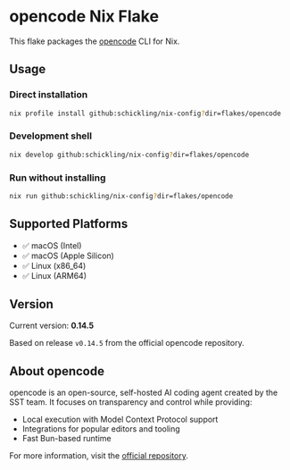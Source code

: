 # opencode Nix Flake

This flake packages the [opencode](https://github.com/sst/opencode) CLI for Nix.

## Usage

### Direct installation

```bash
nix profile install github:schickling/nix-config?dir=flakes/opencode
```

### Development shell

```bash
nix develop github:schickling/nix-config?dir=flakes/opencode
```

### Run without installing

```bash
nix run github:schickling/nix-config?dir=flakes/opencode
```

## Supported Platforms

- ✅ macOS (Intel)
- ✅ macOS (Apple Silicon)
- ✅ Linux (x86_64)
- ✅ Linux (ARM64)

## Version

Current version: **0.14.5**

Based on release `v0.14.5` from the official opencode repository.

## About opencode

opencode is an open-source, self-hosted AI coding agent created by the SST team. It focuses on transparency and control while providing:

- Local execution with Model Context Protocol support
- Integrations for popular editors and tooling
- Fast Bun-based runtime

For more information, visit the [official repository](https://github.com/sst/opencode).
